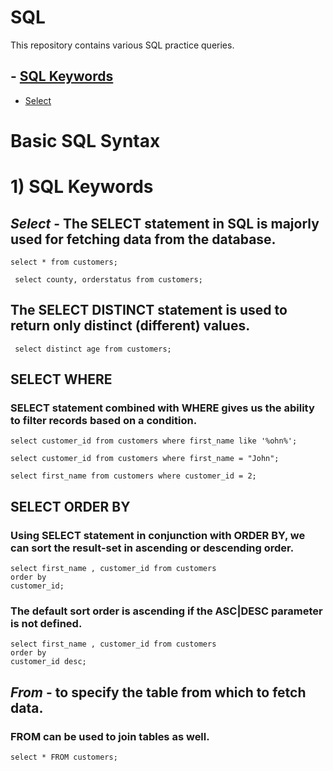 # SQL
This repository contains various SQL practice queries.

## - [SQL Keywords](#SQL_Keywords)
   - [Select](#Select)

# Basic SQL Syntax
# 1) SQL Keywords

## *Select* - The SELECT statement in SQL is majorly used for fetching data from the database.

``` select * from customers; ```

``` select county, orderstatus from customers;```

## The SELECT DISTINCT statement is used to return only distinct (different) values. 

``` select distinct age from customers;```

## SELECT WHERE
### SELECT statement combined with WHERE gives us the ability to filter records based on a condition.

```
select customer_id from customers where first_name like '%ohn%';
```

```
select customer_id from customers where first_name = "John";
```
```
select first_name from customers where customer_id = 2;
```

## SELECT ORDER BY
### Using SELECT statement in conjunction with ORDER BY, we can sort the result-set in ascending or descending order.

```
select first_name , customer_id from customers
order by
customer_id;
```
### The default sort order is ascending if the ASC|DESC parameter is not defined.

```
select first_name , customer_id from customers
order by
customer_id desc;
```

## *From* - to specify the table from which to fetch data.
### FROM can be used to join tables as well.


```
select * FROM customers;
```

